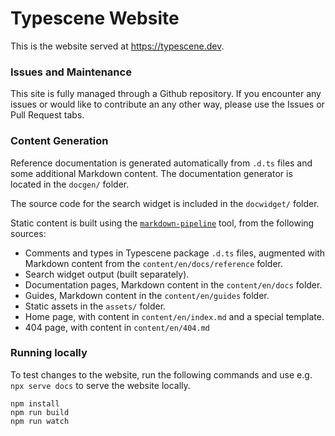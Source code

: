 # Typescene Website

This is the website served at https://typescene.dev.

### Issues and Maintenance

This site is fully managed through a Github repository. If you encounter any issues or would like to contribute an any other way, please use the Issues or Pull Request tabs.

### Content Generation

Reference documentation is generated automatically from `.d.ts` files and some additional Markdown content. The documentation generator is located in the `docgen/` folder.

The source code for the search widget is included in the `docwidget/` folder.

Static content is built using the [`markdown-pipeline`](https://www.npmjs.com/package/markdown-pipeline) tool, from the following sources:

- Comments and types in Typescene package `.d.ts` files, augmented with Markdown content from the `content/en/docs/reference` folder.
- Search widget output (built separately).
- Documentation pages, Markdown content in the `content/en/docs` folder.
- Guides, Markdown content in the `content/en/guides` folder.
- Static assets in the `assets/` folder.
- Home page, with content in `content/en/index.md` and a special template.
- 404 page, with content in `content/en/404.md`

### Running locally

To test changes to the website, run the following commands and use e.g. `npx serve docs` to serve the website locally.

```
npm install
npm run build
npm run watch
```
